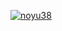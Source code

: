 <p align="left">
  <a href="https://github.com/yutkat/yutkat/">
    <img src="https://komarev.com/ghpvc/?username=noyu38&color=blue&style=plastic" alt="noyu38" />
  </a>
  
<img src="http://github-profile-summary-cards.vercel.app/api/cards/profile-details?username=noyu38&theme=nord_dark" alt=""></img>
<div style="display: flex">
<img src="http://github-profile-summary-cards.vercel.app/api/cards/repos-per-language?username=noyu38&theme=nord_dark" alt=""></img> 
<img src="http://github-profile-summary-cards.vercel.app/api/cards/most-commit-language?username=noyu38&theme=nord_dark" alt=""></img>
</div>
